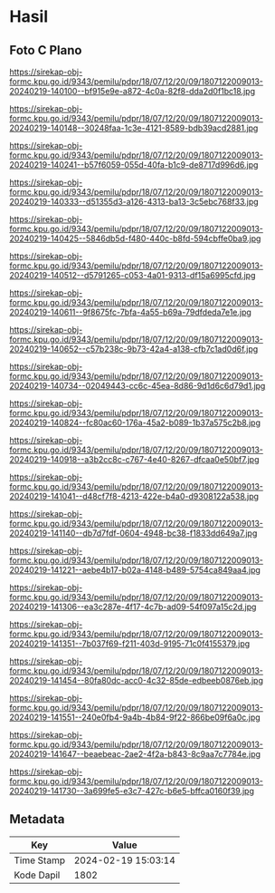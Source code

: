 # Hasil

## Foto C Plano

https://sirekap-obj-formc.kpu.go.id/9343/pemilu/pdpr/18/07/12/20/09/1807122009013-20240219-140100--bf915e9e-a872-4c0a-82f8-dda2d0f1bc18.jpg

https://sirekap-obj-formc.kpu.go.id/9343/pemilu/pdpr/18/07/12/20/09/1807122009013-20240219-140148--30248faa-1c3e-4121-8589-bdb39acd2881.jpg

https://sirekap-obj-formc.kpu.go.id/9343/pemilu/pdpr/18/07/12/20/09/1807122009013-20240219-140241--b57f6059-055d-40fa-b1c9-de8717d996d6.jpg

https://sirekap-obj-formc.kpu.go.id/9343/pemilu/pdpr/18/07/12/20/09/1807122009013-20240219-140333--d51355d3-a126-4313-ba13-3c5ebc768f33.jpg

https://sirekap-obj-formc.kpu.go.id/9343/pemilu/pdpr/18/07/12/20/09/1807122009013-20240219-140425--5846db5d-f480-440c-b8fd-594cbffe0ba9.jpg

https://sirekap-obj-formc.kpu.go.id/9343/pemilu/pdpr/18/07/12/20/09/1807122009013-20240219-140512--d5791265-c053-4a01-9313-df15a6995cfd.jpg

https://sirekap-obj-formc.kpu.go.id/9343/pemilu/pdpr/18/07/12/20/09/1807122009013-20240219-140611--9f8675fc-7bfa-4a55-b69a-79dfdeda7e1e.jpg

https://sirekap-obj-formc.kpu.go.id/9343/pemilu/pdpr/18/07/12/20/09/1807122009013-20240219-140652--c57b238c-9b73-42a4-a138-cfb7c1ad0d6f.jpg

https://sirekap-obj-formc.kpu.go.id/9343/pemilu/pdpr/18/07/12/20/09/1807122009013-20240219-140734--02049443-cc6c-45ea-8d86-9d1d6c6d79d1.jpg

https://sirekap-obj-formc.kpu.go.id/9343/pemilu/pdpr/18/07/12/20/09/1807122009013-20240219-140824--fc80ac60-176a-45a2-b089-1b37a575c2b8.jpg

https://sirekap-obj-formc.kpu.go.id/9343/pemilu/pdpr/18/07/12/20/09/1807122009013-20240219-140918--a3b2cc8c-c767-4e40-8267-dfcaa0e50bf7.jpg

https://sirekap-obj-formc.kpu.go.id/9343/pemilu/pdpr/18/07/12/20/09/1807122009013-20240219-141041--d48cf7f8-4213-422e-b4a0-d9308122a538.jpg

https://sirekap-obj-formc.kpu.go.id/9343/pemilu/pdpr/18/07/12/20/09/1807122009013-20240219-141140--db7d7fdf-0604-4948-bc38-f1833dd649a7.jpg

https://sirekap-obj-formc.kpu.go.id/9343/pemilu/pdpr/18/07/12/20/09/1807122009013-20240219-141221--aebe4b17-b02a-4148-b489-5754ca849aa4.jpg

https://sirekap-obj-formc.kpu.go.id/9343/pemilu/pdpr/18/07/12/20/09/1807122009013-20240219-141306--ea3c287e-4f17-4c7b-ad09-54f097a15c2d.jpg

https://sirekap-obj-formc.kpu.go.id/9343/pemilu/pdpr/18/07/12/20/09/1807122009013-20240219-141351--7b037f69-f211-403d-9195-71c0f4155379.jpg

https://sirekap-obj-formc.kpu.go.id/9343/pemilu/pdpr/18/07/12/20/09/1807122009013-20240219-141454--80fa80dc-acc0-4c32-85de-edbeeb0876eb.jpg

https://sirekap-obj-formc.kpu.go.id/9343/pemilu/pdpr/18/07/12/20/09/1807122009013-20240219-141551--240e0fb4-9a4b-4b84-9f22-866be09f6a0c.jpg

https://sirekap-obj-formc.kpu.go.id/9343/pemilu/pdpr/18/07/12/20/09/1807122009013-20240219-141647--beaebeac-2ae2-4f2a-b843-8c9aa7c7784e.jpg

https://sirekap-obj-formc.kpu.go.id/9343/pemilu/pdpr/18/07/12/20/09/1807122009013-20240219-141730--3a699fe5-e3c7-427c-b6e5-bffca0160f39.jpg


## Metadata

| Key        | Value               |
| ---------- | ------------------- |
| Time Stamp | 2024-02-19 15:03:14 |
| Kode Dapil | 1802                |



